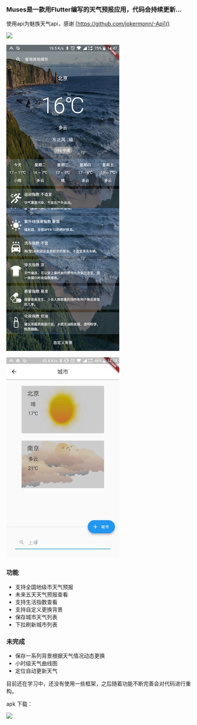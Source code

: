 ### Muses是一款用Flutter编写的天气预报应用，代码会持续更新...

使用api为魅族天气api，感谢 [https://github.com/jokermonn/-Api]()

![](./sample_image/demonstrate.gif)

![](./sample_image/1.jpg)

![](./sample_image/2.jpg)

### 功能
* 支持全国地级市天气预报
* 未来五天天气预报查看
* 支持生活指数查看
* 支持自定义更换背景
* 保存城市天气列表
* 下拉刷新城市列表

### 未完成
* 保存一系列背景根据天气情况动态更换
* 小时级天气曲线图
* 定位自动更新天气

目前还在学习中，还没有使用一些框架，之后随着功能不断完善会对代码进行重构。

apk 下载：

![](https://user-gold-cdn.xitu.io/2018/10/17/16681685a9e4fe7b?w=260&h=260&f=png&s=2149)
